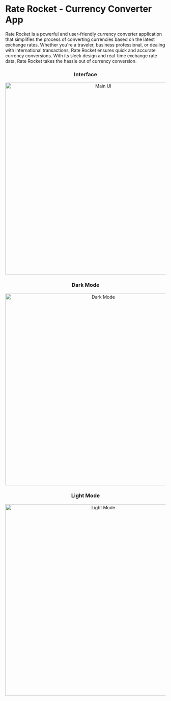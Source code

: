 # Rate Rocket - Currency Converter App
<p>Rate Rocket is a powerful and user-friendly currency converter application that simplifies the process of converting currencies based on the latest exchange rates. Whether you're a traveler, business professional, or dealing with international transactions, Rate Rocket ensures quick and accurate currency conversions. With its sleek design and real-time exchange rate data, Rate Rocket takes the hassle out of currency conversion.</p>


<h3 align="center">Interface</h3>
  <p align="center" width="100%">
<!--     <img width="600" alt="Screenshot 2024-01-31 at 13 51 32" src="https://github.com/kumuduwije/rate-rocket/assets/54832037/7a56e8e3-ce95-4d78-9616-6e8a3a261636"> -->

<img width="600" alt="Main UI" src="https://github.com/kumuduwije/rate-rocket/assets/54832037/ec4eb01b-8fa5-4508-abb6-a6725221bf9c">

    
</p>

  <h3 align="center">Dark Mode</h3>

  <p align="center" width="100%">
<!--     <img width="600" alt="Screenshot 2024-01-31 at 13 48 51" src="https://github.com/kumuduwije/rate-rocket/assets/54832037/7bd26204-2850-4b0a-817a-40dc82e8c4dd"> -->
    <img width="600" alt="Dark Mode" src="https://github.com/kumuduwije/rate-rocket/assets/54832037/1eaf2d0f-3b10-4e01-b0cc-2945c886c949">
  
  </p>

<h3 align="center">Light Mode</h3>
  <p align="center" width="100%">
<!--     <img width="600" alt="Screenshot 2024-01-31 at 13 48 42" src="https://github.com/kumuduwije/rate-rocket/assets/54832037/7e73ab1b-4d98-4048-8c93-923ad8e8d3fd"> -->
    <img width="600" alt="Light Mode" src="https://github.com/kumuduwije/rate-rocket/assets/54832037/ee6ffaa3-d40f-4077-8ac0-d05c50c2bb6c">

</p>






